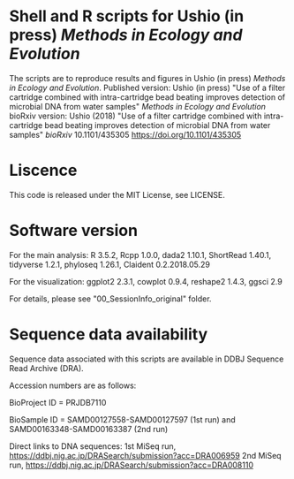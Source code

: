 # Shell and R scripts for Ushio (in press) _Methods in Ecology and Evolution_
The scripts are to reproduce results and figures in Ushio (in press) _Methods in Ecology and Evolution_.
Published version: Ushio (in press) "Use of a filter cartridge combined with intra-cartridge bead beating improves detection of microbial DNA from water samples" _Methods in Ecology and Evolution_
bioRxiv version: Ushio (2018) "Use of a filter cartridge combined with intra-cartridge bead beating improves detection of microbial DNA from water samples" _bioRxiv_ 10.1101/435305 https://doi.org/10.1101/435305

# Liscence
This code is released under the MIT License, see LICENSE.

# Software version
For the main analysis: R 3.5.2, Rcpp 1.0.0, dada2 1.10.1, ShortRead 1.40.1, tidyverse 1.2.1, phyloseq 1.26.1, Claident 0.2.2018.05.29

For the visualization: ggplot2 2.3.1, cowplot 0.9.4, reshape2 1.4.3, ggsci 2.9

For details, please see "00_SessionInfo_original" folder.

# Sequence data availability
Sequence data associated with this scripts are available in DDBJ Sequence Read Archive (DRA).

Accession numbers are as follows:

BioProject ID = PRJDB7110

BioSample ID = SAMD00127558-SAMD00127597 (1st run) and SAMD00163348-SAMD00163387 (2nd run)

Direct links to DNA sequences:
1st MiSeq run, https://ddbj.nig.ac.jp/DRASearch/submission?acc=DRA006959
2nd MiSeq run, https://ddbj.nig.ac.jp/DRASearch/submission?acc=DRA008110
